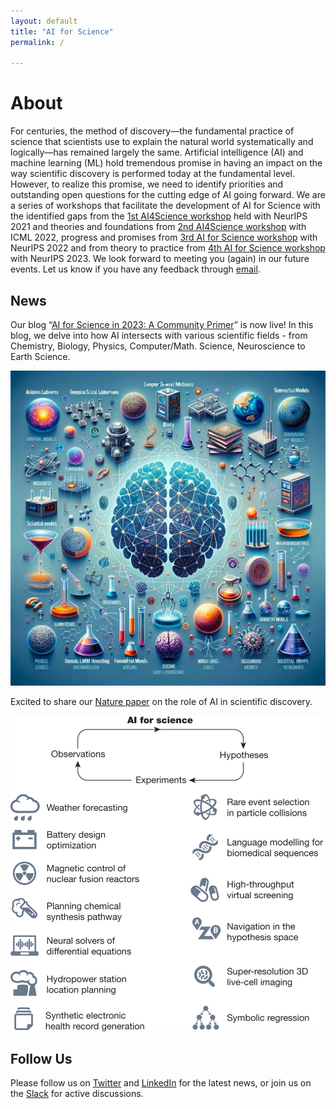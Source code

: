 ```yaml
---
layout: default
title: "AI for Science"
permalink: /

---
```


# About

For centuries, the method of discovery—the fundamental practice of science that scientists use to explain the natural world systematically and logically—has remained largely the same. Artificial intelligence (AI) and machine learning (ML) hold tremendous promise in having an impact on the way scientific discovery is performed today at the fundamental level. However, to realize this promise, we need to identify priorities and outstanding open questions for the cutting edge of AI going forward. We are a series of workshops that facilitate the development of AI for Science with the identified gaps from the [1st AI4Science workshop](neurips21.html) held with NeurIPS 2021 and theories and foundations from [2nd AI4Science workshop](icml22.html) with ICML 2022, progress and promises from [3rd AI for Science workshop](neurips22.html) with NeurIPS 2022 and from theory to practice from [4th AI for Science workshop](neurips23.html) with NeurIPS 2023. We look forward to meeting you (again) in our future events. Let us know if you have any feedback through [email](mailto:ai4sciencecommunity@gmail.com).

## News

Our blog “[AI for Science in 2023: A Community Primer](https://medium.com/@AI_for_Science/ai-for-science-in-2023-a-community-primer-d2c2db37e9a7)” is now live! In this blog, we delve into how AI intersects with various scientific fields - from Chemistry, Biology, Physics, Computer/Math. Science, Neuroscience to Earth Science.


![2023](./assets/images/2023.png)


Excited to share our [Nature paper](https://www.nature.com/articles/s41586-023-06221-2) on the role of AI in scientific discovery.  


![Nature](./assets/images/nature.png)



## Follow Us

Please follow us on [Twitter](https://twitter.com/AI_for_Science) and [LinkedIn](https://www.linkedin.com/company/ai-for-science/) for the latest news, or join us on the [Slack](https://join.slack.com/t/ai4sciencecommunity/shared_invite/zt-15rtaehdi-we~H~LhzZqrQTy6RtLGtug) for active discussions.

